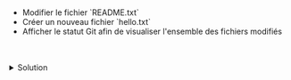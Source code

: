 <br>

<ul>
    <li>Modifier le fichier `README.txt`</li>
    <li>Créer un nouveau fichier `hello.txt`</li>
    <li>Afficher le statut Git afin de visualiser l'ensemble des fichiers modifiés</li>
</ul>

<br>
<br>
<details><summary>Solution</summary>
<br>

```plain
echo '---- A new line at the end ----' >> README.txt
echo 'hello' > hello.txt
git status
```{{exec}}
</details>
